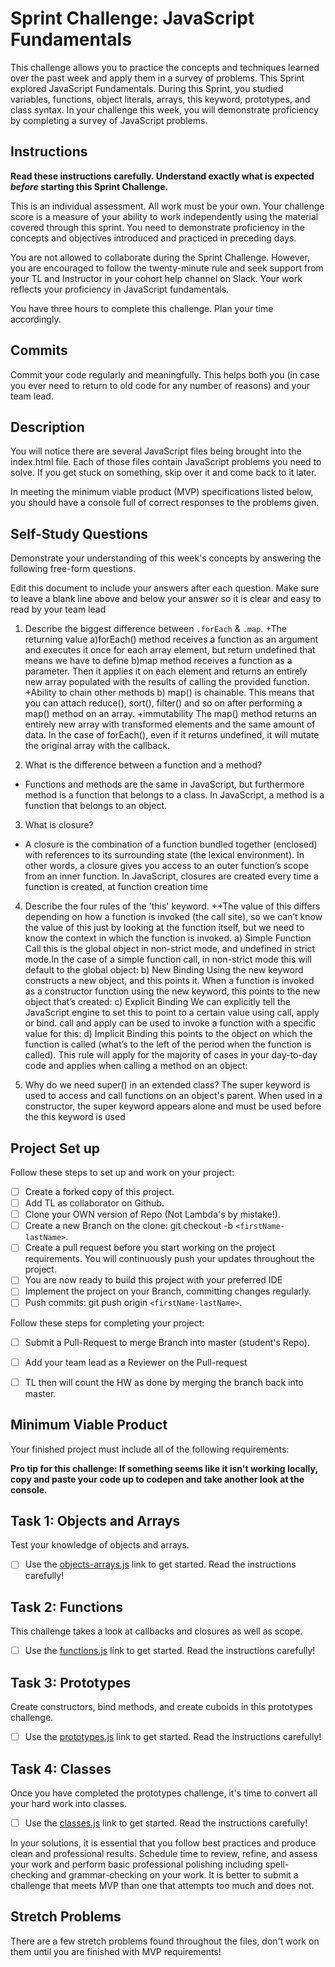 # Sprint Challenge: JavaScript Fundamentals

This challenge allows you to practice the concepts and techniques learned over the past week and apply them in a survey of problems. This Sprint explored JavaScript Fundamentals. During this Sprint, you studied variables, functions, object literals, arrays, this keyword, prototypes, and class syntax. In your challenge this week, you will demonstrate proficiency by completing a survey of JavaScript problems.

## Instructions

**Read these instructions carefully. Understand exactly what is expected _before_ starting this Sprint Challenge.**

This is an individual assessment. All work must be your own. Your challenge score is a measure of your ability to work independently using the material covered through this sprint. You need to demonstrate proficiency in the concepts and objectives introduced and practiced in preceding days.

You are not allowed to collaborate during the Sprint Challenge. However, you are encouraged to follow the twenty-minute rule and seek support from your TL and Instructor in your cohort help channel on Slack. Your work reflects your proficiency in JavaScript fundamentals.

You have three hours to complete this challenge. Plan your time accordingly.

## Commits

Commit your code regularly and meaningfully. This helps both you (in case you ever need to return to old code for any number of reasons) and your team lead.

## Description

You will notice there are several JavaScript files being brought into the index.html file.  Each of those files contain JavaScript problems you need to solve.  If you get stuck on something, skip over it and come back to it later.

In meeting the minimum viable product (MVP) specifications listed below, you should have a console full of correct responses to the problems given.

## Self-Study Questions

Demonstrate your understanding of this week's concepts by answering the following free-form questions.

Edit this document to include your answers after each question. Make sure to leave a blank line above and below your answer so it is clear and easy to read by your team lead

1. Describe the biggest difference between `.forEach` & `.map`.
  +The returning value
  a)forEach() method receives a function as an argument and executes it once for each array element, but return undefined that means we have to define 
  b)map method receives a function as a parameter. Then it applies it on each element and returns an entirely new array populated with    the results of calling the provided function.
  +Ability to chain other methods
  b)  map() is chainable. This means that you can attach reduce(), sort(), filter() and so on after performing a map() method on an array.
  +immutability
  The map() method returns an entirely new array with transformed elements and the same amount of data. In the case of forEach(), even if it returns undefined, it will mutate the original array with the callback.
  

2. What is the difference between a function and a method?
  + Functions and methods are the same in JavaScript, but furthermore method is a function that belongs to a class. In JavaScript, a method is a function that belongs to an object.

3. What is closure?
  + A closure is the combination of a function bundled together (enclosed) with references to its surrounding state (the lexical environment). In other words, a closure gives you access to an outer function’s scope from an inner function. In JavaScript, closures are created every time a function is created, at function creation time

4. Describe the four rules of the 'this' keyword.
  ++The value of this differs depending on how a function is invoked (the call site), so we can’t know the value of this just by looking at the function itself, but we need to know the context in which the function is invoked.
  a) Simple Function Call
  this is the global object in non-strict mode, and undefined in strict mode.In the case of a simple function call, in non-strict mode this will default to the global object:
  b) New Binding
  Using the new keyword constructs a new object, and this points it.
  When a function is invoked as a constructor function using the new keyword, this points to the new object that’s created:
  c) Explicit Binding
  We can explicitly tell the JavaScript engine to set this to point to a certain value using call, apply or bind.
  call and apply can be used to invoke a function with a specific value for this:
  d) Implicit Binding
  this points to the object on which the function is called (what’s to the left of the period when the function is called).
  This rule will apply for the majority of cases in your day-to-day code and applies when calling a method on an object:


5. Why do we need super() in an extended class?
  The super keyword is used to access and call functions on an object's parent. When used in a constructor, the super keyword appears alone and must be used before the this keyword is used

## Project Set up

Follow these steps to set up and work on your project:

- [ ] Create a forked copy of this project.
- [ ] Add TL as collaborator on Github.
- [ ] Clone your OWN version of Repo (Not Lambda's by mistake!).
- [ ] Create a new Branch on the clone: git checkout -b `<firstName-lastName>`.
- [ ] Create a pull request before you start working on the project requirements.  You will continuously push your updates throughout the project.
- [ ] You are now ready to build this project with your preferred IDE
- [ ] Implement the project on your Branch, committing changes regularly.
- [ ] Push commits: git push origin `<firstName-lastName>`.

Follow these steps for completing your project:

- [ ] Submit a Pull-Request to merge <firstName-lastName> Branch into master (student's  Repo).
- [ ] Add your team lead as a Reviewer on the Pull-request
- [ ] TL then will count the HW as done by  merging the branch back into master.


## Minimum Viable Product

Your finished project must include all of the following requirements:

**Pro tip for this challenge: If something seems like it isn't working locally, copy and paste your code up to codepen and take another look at the console.**

## Task 1: Objects and Arrays
Test your knowledge of objects and arrays. 
* [ ] Use the [objects-arrays.js](challenges/objects-arrays.js) link to get started.  Read the instructions carefully!

## Task 2: Functions
This challenge takes a look at callbacks and closures as well as scope. 
* [ ] Use the [functions.js](challenges/functions.js) link to get started. Read the instructions carefully!

## Task 3: Prototypes
Create constructors, bind methods, and create cuboids in this prototypes challenge.
* [ ] Use the [prototypes.js](challenges/prototypes.js) link to get started. Read the instructions carefully!

## Task 4: Classes
Once you have completed the prototypes challenge, it's time to convert all your hard work into classes.
* [ ] Use the [classes.js](challenges/classes.js) link to get started. Read the instructions carefully!

In your solutions, it is essential that you follow best practices and produce clean and professional results. Schedule time to review, refine, and assess your work and perform basic professional polishing including spell-checking and grammar-checking on your work. It is better to submit a challenge that meets MVP than one that attempts too much and does not.

## Stretch Problems

There are a few stretch problems found throughout the files, don't work on them until you are finished with MVP requirements!
